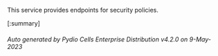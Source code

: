 






This service provides endpoints for security policies.

[:summary]

###### Auto generated by Pydio Cells Enterprise Distribution v4.2.0 on 9-May-2023
